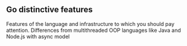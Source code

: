 ## Go distinctive features

Features of the language and infrastructure to which you should pay attention. Differences from multithreaded OOP languages like Java and Node.js with async model